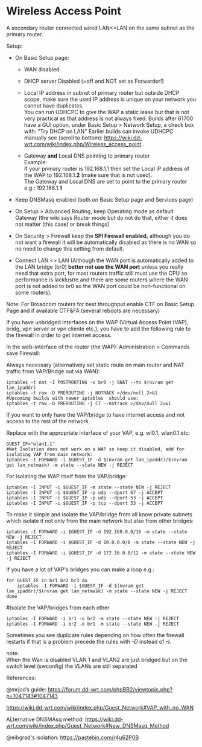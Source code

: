 Wireless Access Point 
======================

A secondary router connected wired LAN\<\>LAN on the same subnet as the primary
router.

Setup:

-   On Basic Setup page:

    -   WAN disabled

    -   DHCP server Disabled (=off and NOT set as Forwarder!)

    -   Local IP address in subnet of primary router but outside DHCP scope,
        make sure the used IP address is unique on your network you cannot have
        duplicates.  
        You can run UDHCPC to give the WAP a static lease but that is not very practical as that address is not always fixed.
        Builds after 61700 have a GUI option, under Basic Setup > Network Setup, a check box with: "Try DHCP on LAN"
        Earlier builds can invoke UDHCPC manually see (scroll to bottom): https://wiki.dd-wrt.com/wiki/index.php/Wireless_access_point .     
          
    -   Gateway **and** Local DNS pointing to primary router  
        Example:  
        If your primary router is 192.168.1.1 then set the Local IP address of
        the WAP to 192.168.1.**2** (make sure that is not used).  
        The Gateway and Local DNS are set to point to the primary router e.g.:
        192.168.1.**1**

-   Keep DNSMasq enabled (both on Basic Setup page and Services page)

-   On Setup \> Advanced Routing, keep Operating mode as default Gateway
    (the wiki says Router mode but do not do that, either it does not matter
    (this case) or break things)

-   On Security \> Firewall keep the **SPI Firewall enabled,** although you do
    not want a firewall it will be automatically disabled as there is no WAN so
    no need to change this setting from default.

-   Connect LAN \<\> LAN (Although the WAN port is automatically added to the LAN bridge (br0) **better not use the WAN port** unless you really need
    that extra port, for most routers traffic still must use the CPU so
    performance is lacklustre and there are some routers where the WAN port is
    not added to br0 so the WAN port could be non-functional on some routers).

Note: For Broadcom routers for best throughput enable CTF on Basic Setup Page and if available CTF&FA (several reboots are necessary)

If you have unbridged interfaces on the WAP (Virtual Access Point (VAP), bridg,
vpn server or vpn cliente etc.), you have to add the following rule to the
firewall in order to get internet access.

In the web-interface of the router (the WAP): Administration \> Commands save
Firewall:

Always necessary (alternatively set static route on main router and NAT
traffic from VAP/Bridge out via WAN):
```
iptables -t nat -I POSTROUTING -o br0 -j SNAT --to $(nvram get lan_ipaddr)
iptables -t raw -D PREROUTING -j NOTRACK >/dev/null 2>&1
#Upcoming builds with newer iptables  should use:
iptables -t raw -D PREROUTING -j CT --notrack >/dev/null 2>&1
```

If you want to only have the VAP/bridge to have internet access and not access
to the rest of the network

Replace with the appropriate interface of your VAP, e.g. wl0.1, wlan0.1 etc:
```
GUEST_IF="wlan1.1"
#Net Isolation does not work on a WAP so keep it disabled, add for isolating VAP from main network:  
iptables -I FORWARD -i $GUEST_IF -d $(nvram get lan_ipaddr)/$(nvram get lan_netmask) -m state --state NEW -j REJECT
```

For isolating the WAP itself from the VAP/bridge:  
```
iptables -I INPUT -i $GUEST_IF -m state --state NEW -j REJECT
iptables -I INPUT -i $GUEST_IF -p udp --dport 67 -j ACCEPT
iptables -I INPUT -i $GUEST_IF -p udp --dport 53 -j ACCEPT
iptables -I INPUT -i $GUEST_IF -p tcp --dport 53 -j ACCEPT
```

To make it simple and isolate the VAP/bridge from all know private subnets which isolate it not only from the main network but also from other bridges:  
```
iptables -I FORWARD -i $GUEST_IF -d 192.168.0.0/16 -m state --state NEW -j REJECT
iptables -I FORWARD -i $GUEST_IF -d 10.0.0.0/8 -m state --state NEW -j REJECT
iptables -I FORWARD -i $GUEST_IF -d 172.16.0.0/12 -m state --state NEW -j REJECT
```

If you have a lot of VAP's bridges you can make a loop e.g.:  
```
for GUEST_IF in br1 br2 br3 do
    iptables -I FORWARD -i $GUEST_IF -d $(nvram get lan_ipaddr)/$(nvram get lan_netmask) -m state --state NEW -j REJECT
done
```

#Isolate the VAP/bridges from each other
```
iptables -I FORWARD -i br1 -o br2 -m state --state NEW -j REJECT
iptables -I FORWARD -i br2 -o br1 -m state --state NEW -j REJECT
```

Sometimes you see duplicate rules depending on how often the firewall restarts
if that is a problem precede the rules with *-D* instead of *-I*.

note:  
When the Wan is disabled VLAN 1 and VLAN2 are just bridged but on the switch level (swconfig) the VLANs are still separated

References:  

\@mrjcd’s guide:
<https://forum.dd-wrt.com/phpBB2/viewtopic.php?p=1047143#1047143>

<https://wiki.dd-wrt.com/wiki/index.php/Guest_Network#VAP_with_no_WAN>

ALternative DNSMAsq method:
<https://wiki.dd-wrt.com/wiki/index.php/Guest_Network#New_DNSMasq_Method>

\@eibgrad's isolation: <https://pastebin.com/r4u62P0B>
